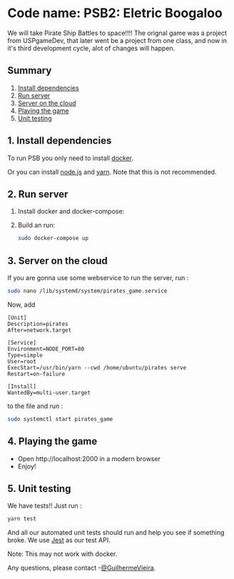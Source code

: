 # Code name: PSB2: Eletric Boogaloo

We will take Pirate Ship Battles to space!!!!
The orignal game was a project from USPgameDev, that later went be a project from one class, and now in it's third development cycle, alot of changes will happen. 

## Summary

1. [Install dependencies](#install-dependencies)
2. [Run server](#run-server)
3. [Server on the cloud](#server-on-the-cloud)
4. [Playing the game](#playing-the-game)
5. [Unit testing](#unit-testing)

## 1. Install dependencies <a name="install-dependencies"></a>

To run PSB you only need to install [docker](https://docs.docker.com/install/).

Or you can install [node.js](https://nodejs.org/en/download/package-manager/) and [yarn](https://yarnpkg.com/lang/en/docs/install/#debian-stable). Note that this is not recommended.

## 2. Run server <a name="run-server"></a>

1. Install docker and docker-compose:

2. Build an run:

    ```sh
    sudo docker-compose up
    ```

## 3. Server on the cloud <a name="server-on-the-cloud"></a>

If you are gonna use some webservice to run the server, run :

```sh
sudo nano /lib/systemd/system/pirates_game.service
```

Now, add

```
[Unit]
Description=pirates
After=network.target

[Service]
Environment=NODE_PORT=80
Type=simple
User=root
ExecStart=/usr/bin/yarn --cwd /home/ubuntu/pirates serve
Restart=on-failure

[Install]
WantedBy=multi-user.target
```

to the file and run :

```sh
sudo systemctl start pirates_game
```

## 4. Playing the game <a name="playing-the-game"></a>

* Open http://localhost:2000 in a modern browser
* Enjoy!

## 5. Unit testing <a name="unit-testing"></a>

We have tests!! Just run :

```sh
yarn test
```

And all our automated unit tests should run and help you see if something broke. We use [Jest](https://jestjs.io/) as our test API.

Note: This may not work with docker.

Any questions, please contact -[@GuilhermeVieira](https://github.com/GuilhermeVieira).

